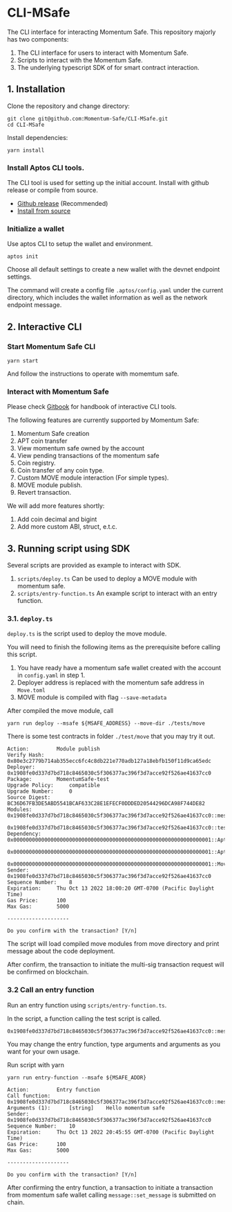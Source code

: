 # CLI-MSafe

The CLI interface for interacting Momentum Safe. This repository majorly has two components:

1. The CLI interface for users to interact with Momentum Safe. 
2. Scripts to interact with the Momentum Safe.
3. The underlying typescript SDK of for smart contract interaction.

## 1. Installation

Clone the repository and change directory:

```
git clone git@github.com:Momentum-Safe/CLI-MSafe.git
cd CLI-MSafe
```

Install dependencies:

```
yarn install
```

### Install Aptos CLI tools. 

The CLI tool is used for setting up the initial account. Install with github release or compile from source. 

* [Github release](https://github.com/aptos-labs/aptos-core/releases?q=cli&expanded=true) (Recommended)
* [Install from source](https://aptos.dev/cli-tools/aptos-cli-tool/install-aptos-cli)

### Initialize a wallet

Use aptos CLI to setup the wallet and environment. 

```
aptos init 
```

Choose all default settings to create a new wallet with the devnet endpoint settings.

The command will create a config file `.aptos/config.yaml` under the current directory, which includes 
the wallet information as well as the network endpoint message.

## 2. Interactive CLI

### Start Momentum Safe CLI 

```
yarn start
```

And follow the instructions to operate with momemtum safe.

### Interact with Momentum Safe

Please check [Gitbook](https://momentum-safe.gitbook.io/momentum-safe/cli-tool) for handbook
of interactive CLI tools.

The following features are currently supported by Momentum Safe:

1. Momentum Safe creation
2. APT coin transfer
3. View momentum safe owned by the account
4. View pending transactions of the momentum safe
5. Coin registry.
6. Coin transfer of any coin type.
7. Custom MOVE module interaction (For simple types).
8. MOVE module publish.
9. Revert transaction.

We will add more features shortly:

1. Add coin decimal and bigint
2. Add more custom ABI, struct, e.t.c.

## 3. Running script using SDK

Several scripts are provided as example to interact with SDK. 

1. `scripts/deploy.ts` Can be used to deploy a MOVE module with momentum safe.
2. `scripts/entry-function.ts` An example script to interact with an entry function.

### 3.1. `deploy.ts`

`deploy.ts` is the script used to deploy the move module. 

You will need to finish the following items as the prerequisite before calling this script.

1. You have ready have a momentum safe wallet created with the account in `config.yaml` in step 1.
2. Deployer address is replaced with the momentum safe address in `Move.toml`
3. MOVE module is compiled with flag `--save-metadata`

After compiled the move module, call

```aidl
yarn run deploy --msafe ${MSAFE_ADDRESS} --move-dir ./tests/move
```

There is some test contracts in folder `./test/move` that you may try it out. 

```aidl
Action:			Module publish
Verify Hash:		0x80e3c2779b714ab355ecc6fc4c8db221e770adb127a18ebfb150f11d9ca65edc
Deployer:		0x1908fe0d337d7bd718c8465030c5f306377ac396f3d7acce92f526ae41637cc0
Package:		MomentumSafe-test
Upgrade Policy:		compatible
Upgrade Number:		0
Source Digest:		BC36D67FB3DE5ABD5541BCAF633C28E1EFECF0DDDED20544296DCA98F744DE82
Modules:		0x1908fe0d337d7bd718c8465030c5f306377ac396f3d7acce92f526ae41637cc0::message
			0x1908fe0d337d7bd718c8465030c5f306377ac396f3d7acce92f526ae41637cc0::test_coin
Dependency:		0x0000000000000000000000000000000000000000000000000000000000000001::AptosFramework
			0x0000000000000000000000000000000000000000000000000000000000000001::AptosStdlib
			0x0000000000000000000000000000000000000000000000000000000000000001::MoveStdlib
Sender:			0x1908fe0d337d7bd718c8465030c5f306377ac396f3d7acce92f526ae41637cc0
Sequence Number:	8
Expiration:		Thu Oct 13 2022 18:00:20 GMT-0700 (Pacific Daylight Time)
Gas Price:		100
Max Gas:		5000

--------------------

Do you confirm with the transaction? [Y/n]
```

The script will load compiled move modules from move directory and print message about the code deployment. 

After confirm, the transaction to initiate the multi-sig transaction request will be confirmed on 
blockchain. 

### 3.2 Call an entry function

Run an entry function using `scripts/entry-function.ts`.

In the script, a function calling the test script is called.  

```aidl
0x1908fe0d337d7bd718c8465030c5f306377ac396f3d7acce92f526ae41637cc0::message::set_message
```

You may change the entry function, type arguments and arguments as you want for your own usage.

Run script with yarn 

```aidl
yarn run entry-function --msafe ${MSAFE_ADDR}
```

```
Action:			Entry function
Call function:		0x1908fe0d337d7bd718c8465030c5f306377ac396f3d7acce92f526ae41637cc0::message::set_message
Arguments (1):		[string]	Hello momentum safe
Sender:			0x1908fe0d337d7bd718c8465030c5f306377ac396f3d7acce92f526ae41637cc0
Sequence Number:	10
Expiration:		Thu Oct 13 2022 20:45:55 GMT-0700 (Pacific Daylight Time)
Gas Price:		100
Max Gas:		5000

--------------------

Do you confirm with the transaction? [Y/n]
```

After confirming the entry function, a transaction to initiate a transaction from momentum safe wallet calling `message::set_message` is submitted on chain. 

